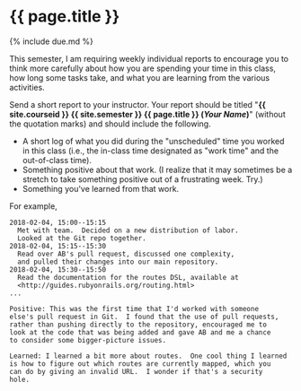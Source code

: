 # {{ page.title }}

{% include due.md %}

This semester, I am requiring weekly individual reports to encourage
you to think more carefully about how you are spending your time in
this class, how long some tasks take, and what you are learning from 
the various activities. 

Send a short report to your instructor.  Your report should be titled
"**{{ site.courseid }} {{ site.semester }} {{ page.title }} (*Your
Name*)**" (without the quotation marks) and should include the following.

* A short log of what you did during the "unscheduled" time you worked in
  this class (i.e., the in-class time designated as "work time" and the 
  out-of-class time).
* Something positive about that work.  (I realize that it may sometimes
  be a stretch to take something positive out of a frustrating week.
  Try.)
* Something you've learned from that work.

For example,

    2018-02-04, 15:00--15:15
      Met with team.  Decided on a new distribution of labor.
      Looked at the Git repo together.
    2018-02-04, 15:15--15:30
      Read over AB's pull request, discussed one complexity,
      and pulled their changes into our main repository.
    2018-02-04, 15:30--15:50
      Read the documentation for the routes DSL, available at
      <http://guides.rubyonrails.org/routing.html>
    ...

    Positive: This was the first time that I'd worked with someone
    else's pull request in Git.  I found that the use of pull requests,
    rather than pushing directly to the repository, encouraged me to
    look at the code that was being added and gave AB and me a chance
    to consider some bigger-picture issues.

    Learned: I learned a bit more about routes.  One cool thing I learned
    is how to figure out which routes are currently mapped, which you
    can do by giving an invalid URL.  I wonder if that's a security
    hole.
